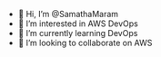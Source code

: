 - 👋 Hi, I’m @SamathaMaram
- 👀 I’m interested in AWS DevOps
- 🌱 I’m currently learning DevOps
- 💞️ I’m looking to collaborate on AWS
  

<!---
SamathaMaram/SamathaMaram is a ✨ special ✨ repository because its `README.md` (this file) appears on your GitHub profile.
You can click the Preview link to take a look at your changes.
--->
